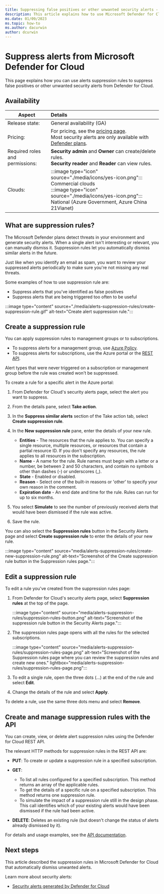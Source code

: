 ```yaml
---
title: Suppressing false positives or other unwanted security alerts - Microsoft Defender for Cloud
description: This article explains how to use Microsoft Defender for Cloud's suppression rules to hide unwanted security alerts, such as false positives
ms.date: 01/09/2023
ms.topic: how-to
ms.author: dacurwin
author: dcurwin
---
```

# Suppress alerts from Microsoft Defender for Cloud

This page explains how you can use alerts suppression rules to suppress false positives or other unwanted security alerts from Defender for Cloud.

## Availability

|Aspect|Details|
|----|:----|
|Release state:|General availability (GA)|
|Pricing:|For pricing, see the [pricing page](https://azure.microsoft.com/pricing/details/defender-for-cloud/).<br>Most security alerts are only available with [Defender plans](defender-for-cloud-introduction.md#protect-cloud-workloads).|
|Required roles and permissions:|**Security admin** and **Owner** can create/delete rules.<br>**Security reader** and **Reader** can view rules.|
|Clouds:|:::image type="icon" source="./media/icons/yes-icon.png"::: Commercial clouds<br>:::image type="icon" source="./media/icons/yes-icon.png"::: National (Azure Government, Azure China 21Vianet)|

## What are suppression rules?

The Microsoft Defender plans detect threats in your environment and generate security alerts. When a single alert isn't interesting or relevant, you can manually dismiss it. Suppression rules let you automatically dismiss similar alerts in the future.

Just like when you identify an email as spam, you want to review your suppressed alerts periodically to make sure you're not missing any real threats.

Some examples of how to use suppression rule are:

- Suppress alerts that you've identified as false positives
- Suppress alerts that are being triggered too often to be useful

:::image type="content" source="./media/alerts-suppression-rules/create-suppression-rule.gif" alt-text="Create alert suppression rule.":::

## Create a suppression rule

You can apply suppression rules to management groups or to subscriptions.

- To suppress alerts for a management group, use [Azure Policy](../governance/policy/overview.md).
- To suppress alerts for subscriptions, use the Azure portal or the [REST API](#create-and-manage-suppression-rules-with-the-api).

Alert types that were never triggered on a subscription or management group before the rule was created won't be suppressed.

To create a rule for a specific alert in the Azure portal:

1. From Defender for Cloud's security alerts page, select the alert you want to suppress.
1. From the details pane, select **Take action**.
1. In the **Suppress similar alerts** section of the Take action tab, select **Create suppression rule**.
1. In the **New suppression rule** pane, enter the details of your new rule.

    - **Entities** - The resources that the rule applies to. You can specify a single resource, multiple resources, or resources that contain a partial resource ID. If you don't specify any resources, the rule applies to all resources in the subscription.
    - **Name** - A name for the rule. Rule names must begin with a letter or a number, be between 2 and 50 characters, and contain no symbols other than dashes (-) or underscores (_).
    - **State** - Enabled or disabled.
    - **Reason** - Select one of the built-in reasons or 'other' to specify your own reason in the comment.
    - **Expiration date** - An end date and time for the rule. Rules can run for up to six months.

1. You select **Simulate** to see the number of previously received alerts that would have been dismissed if the rule was active.
1. Save the rule.

You can also select the **Suppression rules** button in the Security Alerts page and select **Create suppression rule** to enter the details of your new rule.

:::image type="content" source="media/alerts-suppression-rules/create-new-suppression-rule.png" alt-text="Screenshot of the Create suppression rule button in the Suppression rules page.":::

## Edit a suppression rule

To edit a rule you've created from the suppression rules page:

1. From Defender for Cloud's security alerts page, select **Suppression rules** at the top of the page.

    :::image type="content" source="media/alerts-suppression-rules/suppression-rules-button.png" alt-text="Screenshot of the suppression rule button in the Security Alerts page.":::

1. The suppression rules page opens with all the rules for the selected subscriptions.

    :::image type="content" source="media/alerts-suppression-rules/suppression-rules-page.png" alt-text="Screenshot of the Suppression rules page where you can review the suppression rules and create new ones." lightbox="media/alerts-suppression-rules/suppression-rules-page.png":::

1. To edit a single rule, open the three dots (...) at the end of the rule and select **Edit**.
1. Change the details of the rule and select **Apply**.

To delete a rule, use the same three dots menu and select **Remove**.

## Create and manage suppression rules with the API

You can create, view, or delete alert suppression rules using the Defender for Cloud REST API.

The relevant HTTP methods for suppression rules in the REST API are:

- **PUT**: To create or update a suppression rule in a specified subscription.
- **GET**:

  - To list all rules configured for a specified subscription. This method returns an array of the applicable rules.
  - To get the details of a specific rule on a specified subscription. This method returns one suppression rule.
  - To simulate the impact of a suppression rule still in the design phase. This call identifies which of your existing alerts would have been dismissed if the rule had been active.

- **DELETE**: Deletes an existing rule (but doesn't change the status of alerts already dismissed by it).

For details and usage examples, see the [API documentation](/rest/api/defenderforcloud/).

## Next steps

This article described the suppression rules in Microsoft Defender for Cloud that automatically dismiss unwanted alerts.

Learn more about security alerts:

- [Security alerts generated by Defender for Cloud](alerts-reference.md)
